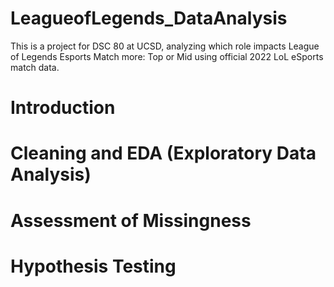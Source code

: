 # LeagueofLegends_DataAnalysis
This is a project for DSC 80 at UCSD, analyzing which role impacts League of Legends Esports Match more: Top or Mid using official 2022 LoL eSports match data. 

# Introduction


# Cleaning and EDA (Exploratory Data Analysis)

# Assessment of Missingness

# Hypothesis Testing
